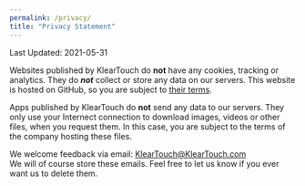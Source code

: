 ```yaml
---
permalink: /privacy/
title: "Privacy Statement"
---
```


Last Updated: 2021-05-31

Websites published by KlearTouch do **not** have any cookies, tracking or analytics. They do ***not*** collect or store any data on our servers.
This website is hosted on GitHub, so you are subject to [their terms](https://docs.github.com/en/github/site-policy/github-privacy-statement).

Apps published by KlearTouch do **not** send any data to our servers.
They only use your Internect connection to download images, videos or other files, when you request them. In this case, you are subject to the terms of the company hosting these files.

We welcome feedback via email: [KlearTouch@KlearTouch.com](mailto:KlearTouch@KlearTouch.com)\
We will of course store these emails. Feel free to let us know if you ever want us to delete them.